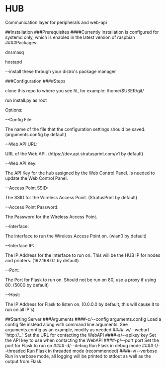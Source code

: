 # HUB
Communication layer for peripherals and web-api

##Installation
###Prerequisites
####Currently installation is configured for systemd only, which is enabled in the latest version of raspbian
####Packages:
<p>dnsmasq</p>
hostapd</p>
<p>    --install these through your distro's package manager</p>
###Configuration
####Steps
<p>clone this repo to where you see fit, for example: /home/$USER/git/</p>
<p>run install.py as root</p>
<p>Options:</p>
<p>    --Config File:</p>
<p>        The name of the file that the configuration settings should be saved. (arguments.config by default)</p>
<p>    --Web API URL:</p>
<p>        URL of the Web API. (https://dev.api.stratusprint.com/v1 by default)</p>
<p>    --Web API Key:</p>
<p>        The API Key for the hub assigned by the Web Control Panel. Is needed to update the Web Control Panel.</p>
<p>    --Access Point SSID:</p>
<p>        The SSID for the Wireless Access Point. (StratusPrint by default)</p>
<p>    --Access Point Password:</p>
<p>        The Password for the Wireless Access Point.</p>
<p>    --Interface:</p>
<p>        The interface to run the Wireless Access Point on. (wlan0 by default)</p>
<p>    --Interface IP:</p>
<p>        The IP Address for the interface to run on. This will be the HUB IP for nodes and printers. (192.168.0.1 by default)</p>
<p>    --Port:</p>
<p>        The Port for Flask to run on. Should not be run on 80, use a proxy if using 80. (5000 by default)</p>
<p>    --Host:</p>
<p>        The IP Address for Flask to listen on. (0.0.0.0 by default, this will cause it to run on all IP's)</p>

##Starting Server
###Arguments
####-c/--config arguments.config
Load a config file instead along with command line arguments. See arguments.config as an example, modify as needed
####-w/--weburl 'http://...'
Set the URL for contacting the WebAPI
####-a/--apikey key
Set the API key to use when contacting the WebAPI
####-p/--port port
Set the port for Flask to run on
####-d/--debug
Run Flask in debug mode
####-t/--threaded
Run Flask in threaded mode (recommended)
####-v/--verbose
Run in verbose mode, all logging will be printed to stdout as well as the output from Flask
